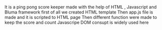 It is a ping pong score keeper made with the help of HTML , Javascript and Bluma framework
first of all we created HTML template
Then app.js file is made and it is scripted to HTML page
Then different function were made to keep the score and count
Javascripe DOM consupt is widely used here
